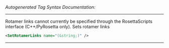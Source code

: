 <!-- THIS IS AN AUTOGENERATED FILE: Don't edit it directly, instead change the schema definition in the code itself. -->

_Autogenerated Tag Syntax Documentation:_

---
Rotamer links cannot currently be specified through the RosettaScripts interface (C++/PyRosetta only). Sets rotamer links

```xml
<SetRotamerLinks name="(&string;)" />
```



---
